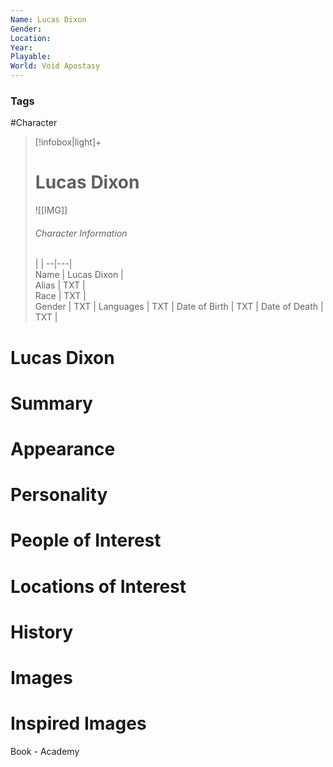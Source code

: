 ```yaml
---
Name: Lucas Dixon  
Gender: 
Location: 
Year: 
Playable:
World: Void Apostasy
---
```


### Tags
#Character 

> [!infobox|light]+  
> # Lucas Dixon  
> ![[IMG]]  
> ###### Character Information
>  |   |
> --|---|  
> Name | Lucas Dixon |  
> Alias | TXT |  
> Race | TXT |  
> Gender | TXT |
> Languages | TXT |
> Date of Birth | TXT |
> Date of Death | TXT |

# Lucas Dixon

# Summary

# Appearance

# Personality

# People of Interest

# Locations of Interest

# History

# Images

# Inspired Images
Book - Academy